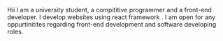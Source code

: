 Hii I am a university student, a compititive programmer and a front-end developer. I develop websites using react framework . I am open for any oppurtinitites regarding front-end development and software developing roles.
<!---
Champion108/Champion108 is a ✨ special ✨ repository because its `README.md` (this file) appears on your GitHub profile.
You can click the Preview link to take a look at your changes.
--->

